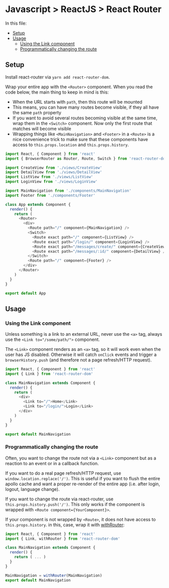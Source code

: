 # Javascript > ReactJS > React Router

In this file:

* [Setup](#setup)
* [Usage](#usage)
  * [Using the Link component](#using-the-link-component)
  * [Programmatically changing the route](#programmatically-changing-the-route)

## Setup

Install react-router via `yarn add react-router-dom`.

Wrap your entire app with the `<Router>` component. When you read the code
below, the main thing to keep in mind is this:

* When the URL starts with `path`, then this route will be mounted
* This means, you can have many routes become visible, if they all have the
  same `path` property
* If you want to avoid several routes becoming visible at the same time, wrap
  them in the `<Switch>` component. Now only the first route that matches will
  become visible
* Wrapping things like `<MainNavigation>` and `<Footer>` in a `<Route>` is a
  nice convenience trick to make sure that these components have access to
  `this.props.location` and `this.props.history`.

```js
import React, { Component } from 'react'
import { BrowserRouter as Router, Route, Switch } from 'react-router-dom'

import CreateView from './views/CreateView'
import DetailView from './views/DetailView'
import ListView from './views/ListView'
import LoginView from './views/LoginView'

import MainNavigation from './components/MainNavigation'
import Footer from './components/Footer'

class App extends Component {
  render() {
    return (
      <Router>
        <div>
          <Route path="/" component={MainNavigation} />
          <Switch>
            <Route exact path="/" component={ListView} />
            <Route exact path="/login/" component={LoginView} />
            <Route exact path="/messages/create/" component={CreateView} />
            <Route exact path="/messages/:id/" component={DetailView} />
          </Switch>
          <Route path="/" component={Footer} />
        </div>
      </Router>
    )
  }
}

export default App
```

## Usage

### Using the Link component

Unless something is a link to an external URL, never use the `<a>` tag, always
use the `<Link to="/some/path/">` component.

The `<Link>` component renders as an `<a>` tag, so it will work even when the
user has JS disabled. Otherwise it will catch `onClick` events and trigger
a `browserHistory.push` (and therefore not a page refresh/HTTP request).

```js
import React, { Component } from 'react'
import { Link } from 'react-router-dom'

class MainNavigation extends Component {
  render() {
    return (
      <div>
        <Link to="/">Home</Link>
        <Link to="/login/">Login</Link>
      </div>
    )
  }
}

export default MainNavigation
```

### Programmatically changing the route

Often, you want to change the route not via a `<Link>` component but as a
reaction to an event or in a callback function.

If you want to do a real page refresh/HTTP request, use
`window.location.replace('/')`. This is useful if you want to flush the entire
apollo cache and want a proper re-render of the entire app (i.e. after login,
logout, language change).

If you want to change the route via react-router, use
`this.props.history.push('/')`. This only works if the component is wrapped
with `<Route component={YourComponent}>`.

If your component is not wrapped by `<Route>`, it does not have access to
`this.props.history`. in this, case, wrap it with [withRouter](https://reacttraining.com/react-router/web/api/withRouter):

```js
import React, { Component } from 'react'
import { Link, withRouter } from 'react-router-dom'

class MainNavigation extends Component {
  render() {
    return ( ... )
  }
}

MainNavigation = withRouter(MainNavigation)
export default MainNavigation
```
